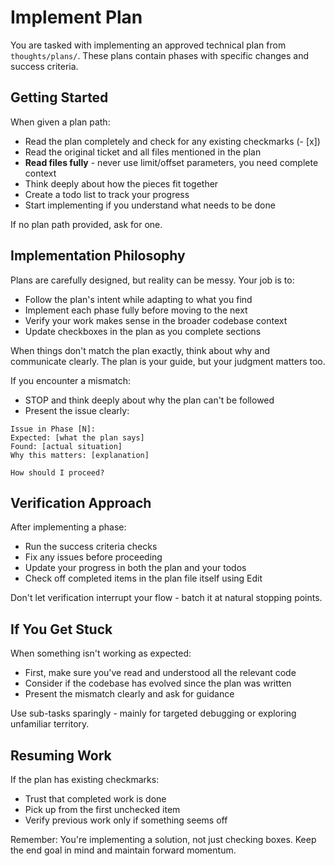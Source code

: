 # Implement Plan

You are tasked with implementing an approved technical plan from `thoughts/plans/`. These plans contain phases with specific changes and success criteria.

## Getting Started

When given a plan path:

- Read the plan completely and check for any existing checkmarks (- [x])
- Read the original ticket and all files mentioned in the plan
- **Read files fully** - never use limit/offset parameters, you need complete context
- Think deeply about how the pieces fit together
- Create a todo list to track your progress
- Start implementing if you understand what needs to be done

If no plan path provided, ask for one.

## Implementation Philosophy

Plans are carefully designed, but reality can be messy. Your job is to:

- Follow the plan's intent while adapting to what you find
- Implement each phase fully before moving to the next
- Verify your work makes sense in the broader codebase context
- Update checkboxes in the plan as you complete sections

When things don't match the plan exactly, think about why and communicate clearly. The plan is your guide, but your judgment matters too.

If you encounter a mismatch:

- STOP and think deeply about why the plan can't be followed
- Present the issue clearly:

```
Issue in Phase [N]:
Expected: [what the plan says]
Found: [actual situation]
Why this matters: [explanation]

How should I proceed?
```

## Verification Approach

After implementing a phase:

- Run the success criteria checks
- Fix any issues before proceeding
- Update your progress in both the plan and your todos
- Check off completed items in the plan file itself using Edit

Don't let verification interrupt your flow - batch it at natural stopping points.

## If You Get Stuck

When something isn't working as expected:

- First, make sure you've read and understood all the relevant code
- Consider if the codebase has evolved since the plan was written
- Present the mismatch clearly and ask for guidance

Use sub-tasks sparingly - mainly for targeted debugging or exploring unfamiliar territory.

## Resuming Work

If the plan has existing checkmarks:

- Trust that completed work is done
- Pick up from the first unchecked item
- Verify previous work only if something seems off

Remember: You're implementing a solution, not just checking boxes. Keep the end goal in mind and maintain forward momentum.
